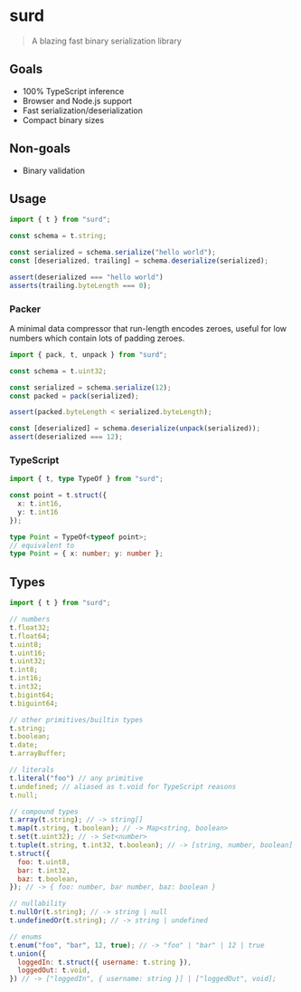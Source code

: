 # surd
> A blazing fast binary serialization library

## Goals
- 100% TypeScript inference
- Browser and Node.js support
- Fast serialization/deserialization
- Compact binary sizes

## Non-goals
- Binary validation

## Usage

```js
import { t } from "surd";

const schema = t.string;

const serialized = schema.serialize("hello world");
const [deserialized, trailing] = schema.deserialize(serialized);

assert(deserialized === "hello world")
asserts(trailing.byteLength === 0);
```


### Packer
A minimal data compressor that run-length encodes zeroes, useful for low numbers which contain lots of padding zeroes.

```js
import { pack, t, unpack } from "surd";

const schema = t.uint32;

const serialized = schema.serialize(12);
const packed = pack(serialized);

assert(packed.byteLength < serialized.byteLength);

const [deserialized] = schema.deserialize(unpack(serialized));
assert(deserialized === 12);
```

### TypeScript
```ts
import { t, type TypeOf } from "surd";

const point = t.struct({
  x: t.int16,
  y: t.int16
});

type Point = TypeOf<typeof point>;
// equivalent to
type Point = { x: number; y: number };
```

## Types
```js
import { t } from "surd";

// numbers
t.float32;
t.float64;
t.uint8;
t.uint16;
t.uint32;
t.int8;
t.int16;
t.int32;
t.bigint64;
t.biguint64;

// other primitives/builtin types
t.string;
t.boolean;
t.date;
t.arrayBuffer;

// literals
t.literal("foo") // any primitive
t.undefined; // aliased as t.void for TypeScript reasons
t.null;

// compound types
t.array(t.string); // -> string[]
t.map(t.string, t.boolean); // -> Map<string, boolean>
t.set(t.uint32); // -> Set<number>
t.tuple(t.string, t.int32, t.boolean); // -> [string, number, boolean]
t.struct({
  foo: t.uint8,
  bar: t.int32,
  baz: t.boolean,
}); // -> { foo: number, bar number, baz: boolean }

// nullability
t.nullOr(t.string); // -> string | null
t.undefinedOr(t.string); // -> string | undefined

// enums
t.enum("foo", "bar", 12, true); // -> "foo" | "bar" | 12 | true
t.union({
  loggedIn: t.struct({ username: t.string }),
  loggedOut: t.void,
}) // -> ["loggedIn", { username: string }] | ["loggedOut", void];
```